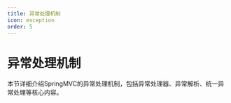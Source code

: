 ```yaml
---
title: 异常处理机制
icon: exception
order: 5
---
```


# 异常处理机制

本节详细介绍SpringMVC的异常处理机制，包括异常处理器、异常解析、统一异常处理等核心内容。
